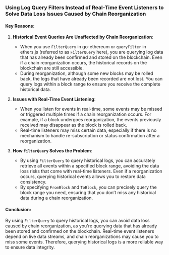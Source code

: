 ### Using Log Query Filters Instead of Real-Time Event Listeners to Solve Data Loss Issues Caused by Chain Reorganization

#### Key Reasons:

1. **Historical Event Queries Are Unaffected by Chain Reorganization**:

    - When you use `FilterQuery` in go-ethereum or `queryFilter` in ethers.js (referred to as `FilterQuery` here), you are querying log data that has already been confirmed and stored on the blockchain. Even if a chain reorganization occurs, the historical records on the blockchain are still accessible.
    - During reorganization, although some new blocks may be rolled back, the logs that have already been recorded are not lost. You can query logs within a block range to ensure you receive the complete historical data.

2. **Issues with Real-Time Event Listening**:

    - When you listen for events in real-time, some events may be missed or triggered multiple times if a chain reorganization occurs. For example, if a block undergoes reorganization, the events previously received may disappear as the block is rolled back.
    - Real-time listeners may miss certain data, especially if there is no mechanism to handle re-subscription or status confirmation after a reorganization.

3. **How `FilterQuery` Solves the Problem**:
    - By using `FilterQuery` to query historical logs, you can accurately retrieve all events within a specified block range, avoiding the data loss risks that come with real-time listeners. Even if a reorganization occurs, querying historical events allows you to restore data consistency.
    - By specifying `FromBlock` and `ToBlock`, you can precisely query the block range you need, ensuring that you don’t miss any historical data during a chain reorganization.

#### Conclusion:

By using `FilterQuery` to query historical logs, you can avoid data loss caused by chain reorganization, as you're querying data that has already been stored and confirmed on the blockchain. Real-time event listeners depend on live data streams, and chain reorganizations may cause you to miss some events. Therefore, querying historical logs is a more reliable way to ensure data integrity.
